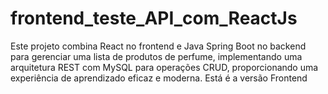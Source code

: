 # frontend_teste_API_com_ReactJs
Este projeto combina React no frontend e Java Spring Boot no backend para gerenciar uma lista de produtos de perfume, implementando uma arquitetura REST com MySQL para operações CRUD, proporcionando uma experiência de aprendizado eficaz e moderna. Está é a versão Frontend
